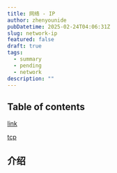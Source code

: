 ```yaml
---
title: 网络 - IP
author: zhenyounide
pubDatetime: 2025-02-24T04:06:31Z
slug: network-ip
featured: false
draft: true
tags:
  - summary
  - pending
  - network
description: ""
---
```


## Table of contents

[link](https://javaguide.cn/cs-basics/network/osi-and-tcp-ip-model.html#osi-%E4%B8%83%E5%B1%82%E6%A8%A1%E5%9E%8B)

[tcp](https://xiaolincoding.com/network/3_tcp/tcp_interview.html)

## 介绍
